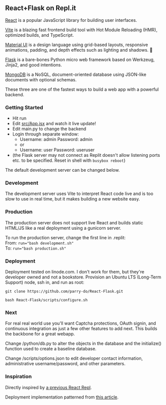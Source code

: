 ## React+Flask on Repl.it

[React](https://reactjs.org/) is a popular JavaScript library for building user interfaces.

[Vite](https://vitejs.dev/) is a blazing fast frontend build tool with Hot Module Reloading (HMR), optimized builds, and TypeScript.

[Material UI](https://mui.com/core/) is a design language using grid-based layouts, responsive animations, padding, and depth effects such as lighting and shadows. 📑

[Flask](https://flask.palletsprojects.com/) is a bare-bones Python micro web framework based on Werkzeug, Jinja2, and good intentions.

[MongoDB](https://mongodb.com) is a NoSQL, document-oriented database using JSON-like documents with optional schemas.

These three are one of the fastest ways to build a web app with a powerful backend.

### Getting Started
- Hit run
- Edit [src/App.jsx](#src/App.jsx) and watch it live update!
- Edit main.py to change the backend
- Login through separate window:
  - Username: admin Password: admin
  - or
  - Username: user  Password: useruser
- (the Flask server may not connect as Replit doesn't allow listening ports etc. to be specified. Reset in shell with `busybox reboot`)

The default development server can be changed below.

### Development
The development server uses Vite to interpret React code live and is too slow to use in real time, but it makes building a new website easy.

### Production
The production server does not support live React and builds static HTML/JS like a real deployment using a gunicorn server.

To run the production server, change the first line in .replit:<br>
From: `run="bash development.sh"`  
To: `run="bash production.sh"`

### Deployment
Deployment tested on linode.com. I don't work for them, but they're developer owned and not a bookstore. Provision an Ubuntu LTS (Long-Term Support) node, ssh in, and run as root:

`git clone https://github.com/parry-do/React-Flask.git`

`bash React-Flask/scripts/configure.sh`

### Next
For real real world use you'll want Captcha protections, OAuth signin, and continuous integration as just a few other features to add next. This builds the backbone for a great webapp.

Change /python/db.py to alter the objects in the database and the initialize() function used to create a baseline database.

Change /scripts/options.json to edit developer contact information, administrative username/password, and other parameters.

### Inspiration

Directly inspired by [a previous React Repl](https://replit.com/@replit/Reactjs).

Deployment implementation patterned from [this article](https://www.digitalocean.com/community/tutorials/how-to-set-up-flask-with-mongodb-and-docker).

